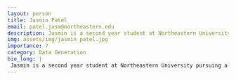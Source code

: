 ```yaml
---
layout: person
title: Jasmin Patel
email: patel.jasm@northeastern.edu
description: Jasmin is a second year student at Northeastern University pursuing a B.S. in behavioral neuroscience and a minor in graphic design. Her research interests include functional neuroanatomy, genetics, ... 
img: assets/img/jasmin_patel.jpg
importance: 7
category: Data Generation
bio_long: |
 Jasmin is a second year student at Northeastern University pursuing a B.S. in behavioral neuroscience and a minor in graphic sesign. Her research interests include functional neuroanatomy, genetics, and genome sequencing. Upon graduating, she plans to pursue a doctoral degree in neuroscience and continue a career in academic research.
---
```

